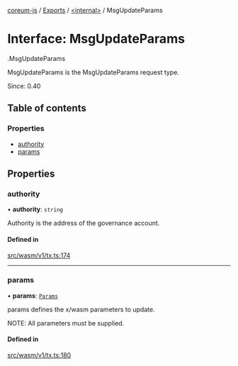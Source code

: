 [coreum-js](../README.md) / [Exports](../modules.md) / [<internal\>](../modules/internal_.md) / MsgUpdateParams

# Interface: MsgUpdateParams

[<internal>](../modules/internal_.md).MsgUpdateParams

MsgUpdateParams is the MsgUpdateParams request type.

Since: 0.40

## Table of contents

### Properties

- [authority](internal_.MsgUpdateParams-3.md#authority)
- [params](internal_.MsgUpdateParams-3.md#params)

## Properties

### authority

• **authority**: `string`

Authority is the address of the governance account.

#### Defined in

[src/wasm/v1/tx.ts:174](https://github.com/CooperFoundation/coreum-js/blob/1aa4fb5/src/wasm/v1/tx.ts#L174)

___

### params

• **params**: [`Params`](../modules/internal_.md#params-5)

params defines the x/wasm parameters to update.

NOTE: All parameters must be supplied.

#### Defined in

[src/wasm/v1/tx.ts:180](https://github.com/CooperFoundation/coreum-js/blob/1aa4fb5/src/wasm/v1/tx.ts#L180)

